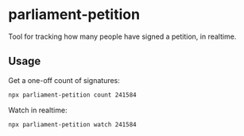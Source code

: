 # parliament-petition

Tool for tracking how many people have signed a petition, in realtime.

## Usage

Get a one-off count of signatures:

```bash
npx parliament-petition count 241584
```

Watch in realtime:

```bash
npx parliament-petition watch 241584
```
